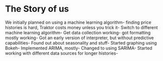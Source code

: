 # The Story of us
We initially planned on using a machine learning algorithm-
finding price histories is hard, Traktor costs money unless you trick it-
Switch to different machine learning algorithm-
Get data collection working-
got formatting mostly working-
Got an early version of interpreter, but without predictive capabilities-
Found out about seasonality and stuff-
Started graphing using Bokeh-
Implemented ARIMA, mostly-
Changed to using SARIMA-
Started working with different data sources for longer histories-
